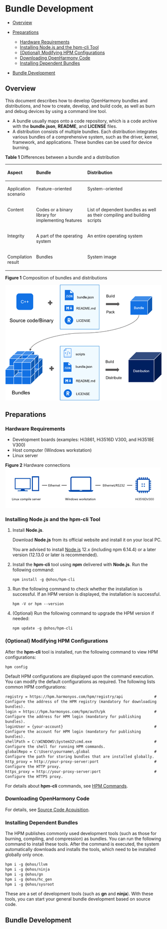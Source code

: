 # Bundle Development<a name="EN-US_TOPIC_0000001051452100"></a>

-   [Overview](#section112136415486)
-   [Preparations](#section12731192104816)
    -   [Hardware Requirements](#section71851750144814)
    -   [Installing Node.js and the hpm-cli Tool](#section675199493)
    -   [\(Optional\) Modifying HPM Configurations](#section1940205015499)
    -   [Downloading OpenHarmony Code](#section42591118155217)
    -   [Installing Dependent Bundles](#section644212530524)

-   [Bundle Development](#section15640113715318)

## Overview<a name="section112136415486"></a>

This document describes how to develop OpenHarmony bundles and distributions, and how to create, develop, and build code, as well as burn and debug devices by using a command line tool.

-   A bundle usually maps onto a code repository, which is a code archive with the  **bundle.json**,  **README**, and  **LICENSE**  files.
-   A distribution consists of multiple bundles. Each distribution integrates various bundles of a comprehensive system, such as the driver, kernel, framework, and applications. These bundles can be used for device burning.

**Table  1**  Differences between a bundle and a distribution

<a name="table6287133615412"></a>
<table><thead align="left"><tr id="row17288183614415"><th class="cellrowborder" valign="top" width="16.24162416241624%" id="mcps1.2.4.1.1"><p id="p528818361545"><a name="p528818361545"></a><a name="p528818361545"></a>Aspect</p>
</th>
<th class="cellrowborder" valign="top" width="33.31333133313331%" id="mcps1.2.4.1.2"><p id="p1288836247"><a name="p1288836247"></a><a name="p1288836247"></a>Bundle</p>
</th>
<th class="cellrowborder" valign="top" width="50.44504450445044%" id="mcps1.2.4.1.3"><p id="p112885362418"><a name="p112885362418"></a><a name="p112885362418"></a>Distribution</p>
</th>
</tr>
</thead>
<tbody><tr id="row1728813361848"><td class="cellrowborder" valign="top" width="16.24162416241624%" headers="mcps1.2.4.1.1 "><p id="p2010613564815"><a name="p2010613564815"></a><a name="p2010613564815"></a>Application scenario</p>
</td>
<td class="cellrowborder" valign="top" width="33.31333133313331%" headers="mcps1.2.4.1.2 "><p id="p1910555184818"><a name="p1910555184818"></a><a name="p1910555184818"></a>Feature-oriented</p>
</td>
<td class="cellrowborder" valign="top" width="50.44504450445044%" headers="mcps1.2.4.1.3 "><p id="p13871955484"><a name="p13871955484"></a><a name="p13871955484"></a>System-oriented</p>
</td>
</tr>
<tr id="row676745614472"><td class="cellrowborder" valign="top" width="16.24162416241624%" headers="mcps1.2.4.1.1 "><p id="p1028816365414"><a name="p1028816365414"></a><a name="p1028816365414"></a>Content</p>
</td>
<td class="cellrowborder" valign="top" width="33.31333133313331%" headers="mcps1.2.4.1.2 "><p id="p428812361042"><a name="p428812361042"></a><a name="p428812361042"></a>Codes or a binary library for implementing features</p>
</td>
<td class="cellrowborder" valign="top" width="50.44504450445044%" headers="mcps1.2.4.1.3 "><p id="p328817366417"><a name="p328817366417"></a><a name="p328817366417"></a>List of dependent bundles as well as their compiling and building scripts</p>
</td>
</tr>
<tr id="row95114356"><td class="cellrowborder" valign="top" width="16.24162416241624%" headers="mcps1.2.4.1.1 "><p id="p184894513517"><a name="p184894513517"></a><a name="p184894513517"></a>Integrity</p>
</td>
<td class="cellrowborder" valign="top" width="33.31333133313331%" headers="mcps1.2.4.1.2 "><p id="p1951741155"><a name="p1951741155"></a><a name="p1951741155"></a>A part of the operating system</p>
</td>
<td class="cellrowborder" valign="top" width="50.44504450445044%" headers="mcps1.2.4.1.3 "><p id="p20521542512"><a name="p20521542512"></a><a name="p20521542512"></a>An entire operating system</p>
</td>
</tr>
<tr id="row13581419518"><td class="cellrowborder" valign="top" width="16.24162416241624%" headers="mcps1.2.4.1.1 "><p id="p859171059"><a name="p859171059"></a><a name="p859171059"></a>Compilation result</p>
</td>
<td class="cellrowborder" valign="top" width="33.31333133313331%" headers="mcps1.2.4.1.2 "><p id="p259201355"><a name="p259201355"></a><a name="p259201355"></a>Bundles</p>
</td>
<td class="cellrowborder" valign="top" width="50.44504450445044%" headers="mcps1.2.4.1.3 "><p id="p459414519"><a name="p459414519"></a><a name="p459414519"></a>System image</p>
</td>
</tr>
</tbody>
</table>

**Figure  1**  Composition of bundles and distributions<a name="fig85033524124"></a>  


![](figure/组件0924.png)

## Preparations<a name="section12731192104816"></a>

### Hardware Requirements<a name="section71851750144814"></a>

-   Development boards \(examples: Hi3861, Hi3516D V300, and Hi3518E V300\)
-   Host computer \(Windows workstation\)
-   Linux server

**Figure  2**  Hardware connections<a name="fig113816181847"></a>  
![](figure/hardware-connections-23.png "hardware-connections-23")

### Installing  **Node.js**  and the  **hpm-cli**  Tool<a name="section675199493"></a>

1.  Install  **Node.js**.

    Download  **Node.js**  from its official website and install it on your local PC.

    You are advised to install  [Node.js](https://nodejs.org/)  12.x \(including npm 6.14.4\) or a later version \(12.13.0 or later is recommended\).

2.  Install the  **hpm-cli**  tool using  **npm**  delivered with  **Node.js**. Run the following command:

    ```
    npm install -g @ohos/hpm-cli
    ```

3.  Run the following command to check whether the installation is successful. If an HPM version is displayed, the installation is successful.

    ```
    hpm -V or hpm --version
    ```

4.  \(Optional\) Run the following command to upgrade the HPM version if needed:

    ```
    npm update -g @ohos/hpm-cli
    ```


### \(Optional\) Modifying HPM Configurations<a name="section1940205015499"></a>

After the  **hpm-cli**  tool is installed, run the following command to view HPM configurations:

```
hpm config
```

Default HPM configurations are displayed upon the command execution. You can modify the default configurations as required. The following lists common HPM configurations:

```
registry = https://hpm.harmonyos.com/hpm/registry/api              # Configure the address of the HPM registry (mandatory for downloading bundles).
login = https://hpm.harmonyos.com/hpm/auth/pk                      # Configure the address for HPM login (mandatory for publishing bundles).
loginUser = {your-account}                                         # Configure the account for HPM login (mandatory for publishing bundles).
shellPath = C:\WINDOWS\System32\cmd.exe                            # Configure the shell for running HPM commands.
globalRepo = C:\Users\yourname\.global                             # Configure the path for storing bundles that are installed globally.
http_proxy = http://your-proxy-server:port                         # Configure the HTTP proxy.
https_proxy = http://your-proxy-server:port                        # Configure the HTTPS proxy.
```

For details about  **hpm-cli**  commands, see  [HPM Commands](bundles-guide-overview.md).

### Downloading OpenHarmony Code<a name="section42591118155217"></a>

For details, see  [Source Code Acquisition](../get-code/sourcecode-acquire.md).

### Installing Dependent Bundles<a name="section644212530524"></a>

The HPM publishes commonly used development tools \(such as those for burning, compiling, and compression\) as bundles. You can run the following command to install these tools. After the command is executed, the system automatically downloads and installs the tools, which need to be installed globally only once.

```
hpm i -g @ohos/llvm
hpm i -g @ohos/ninja
hpm i -g @ohos/gn
hpm i -g @ohos/hc_gen
hpm i -g @ohos/sysroot
```

These are a set of development tools \(such as  **gn**  and  **ninja**\). With these tools, you can start your general bundle development based on source code.

## Bundle Development<a name="section15640113715318"></a>

